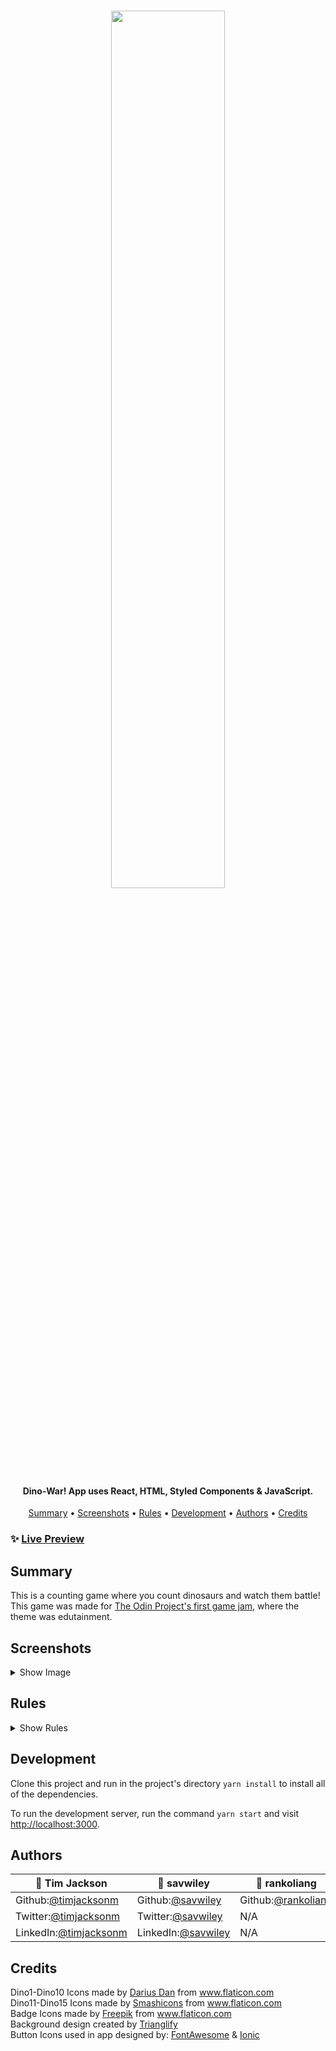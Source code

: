 <h1 align="center">
   <image src="/src/icons/screenshots/Logo.png" width="60%"> 
</h1>

<h4 align="center">Dino-War! App uses React, HTML, Styled Components & JavaScript.</h4>

<p align="center">
  <a href="#summary">Summary</a> •
  <a href="#screenshots">Screenshots</a> •
  <a href="#rules">Rules</a> •
  <a href="#development">Development</a> •
  <a href="#authors">Authors</a> •
  <a href="#credits">Credits</a>
</p>

### ✨ [Live Preview](https://igni-sign.itch.io/dinowar)

## Summary

This is a counting game where you count dinosaurs and watch them battle! This game was made for [The Odin Project's first game jam](https://itch.io/jam/top-jam-1), where the theme was edutainment.

## Screenshots

<details>
  <summary>Show Image</summary>

<image src="/src/icons/screenshots/demo.gif">

---

Home screen

<image src="/src/icons/screenshots/Home.png">
   
---
   
Level Select
   
<image src="/src/icons/screenshots/LevelSelect.png">
   
---
   
Battlefield
   
<image src="/src/icons/screenshots/Battlefield.png">

---

</details>

## Rules

   <details>
  <summary>Show Rules</summary>

The goal of the game is to solve the math equation for each side of the battlefield with correct answers earning you a badge.

---

**How to Play?**

<p>The player will use the dinosaur legend on each side of the battlefield to understand the point value of a specific dinosaur.
We encourage the player to group like dinosaurs together when adding up the totals. Using your imagination with addition or multiplication will make adding their values easier.</p>
   
Be careful! The game will add in subtraction dinosaurs as the difficulty increases.
   
<p>The player will adjust the input field to equal each team's total point value.
   Once you are certain of your answer, click Battle!</p>

---

**How is the score calculated?**

Once the user starts the battle, the game will count each dinosaur's value starting with the red team.
The computer will place each team's total value in the actual count container.
If at least one of your answers is equal to the actual count value, you will be allowed to proceed to the next level.
A perfect game will consist of two correct answers awarding you a badge!
You can view your earned badge on the level select screen. ~To be implemetned

---

**Difficulty settings**

Beginner mode: Maximum of three dino types for each team.

Average mode: Maximum of four dino types for each team.

Hard mode: Maximum of four dino types for each team, fossil dinos added for subtraction.

</details>

## Development

Clone this project and run in the project's directory
`yarn install`
to install all of the dependencies.

To run the development server, run the command
`yarn start`
and visit [http://localhost:3000](http://localhost:3000).

## Authors

| 👤 **Tim Jackson**                                           | 👤 **savwiley**                                            | 👤 **rankoliang**                                   |
| ------------------------------------------------------------ | ---------------------------------------------------------- | --------------------------------------------------- |
| Github:[@timjacksonm](https://github.com/timjacksonm)        | Github:[@savwiley](https://github.com/savwiley)            | Github:[@rankoliang](https://github.com/rankoliang) |
| Twitter:[@timjacksonm](https://twitter.com/timjacksonm)      | Twitter:[@savwiley](https://twitter.com/savwiley)          | N/A                                                 |
| LinkedIn:[@timjacksonm](https://linkedin.com/in/timjacksonm) | LinkedIn:[@savwiley](https://www.linkedin.com/in/savwiley) | N/A                                                 |

## Credits

<div>Dino1-Dino10 Icons made by <a href="https://www.flaticon.com/packs/dinosaurs-9?k=1627147411949" title="Darius Dan">Darius Dan</a> from <a href="https://www.flaticon.com/" title="Flaticon">www.flaticon.com</a></div>
   
<div>Dino11-Dino15 Icons made by <a href="https://www.flaticon.com/packs/jurassic-3?word=fossil" title="Smashicons">Smashicons</a> from <a href="https://www.flaticon.com/" title="Flaticon">www.flaticon.com</a></div>
   
<div>Badge Icons made by <a href="https://www.flaticon.com/free-icon/badge_1498841?related_id=1498841&origin=search" title="Freepik">Freepik</a> from <a href="https://www.flaticon.com/" title="Flaticon">www.flaticon.com</a></div>
   
<div>Background design created by <a href="https://github.com/qrohlf/trianglify" title="Trianglify">Trianglify</a></div>
   
<div>Button Icons used in app designed by: <a href="https://fontawesome.com/" title="FontAwesome">FontAwesome</a> & <a href="https://ionic.io/ionicons" title="Ionic">Ionic</a></div>
